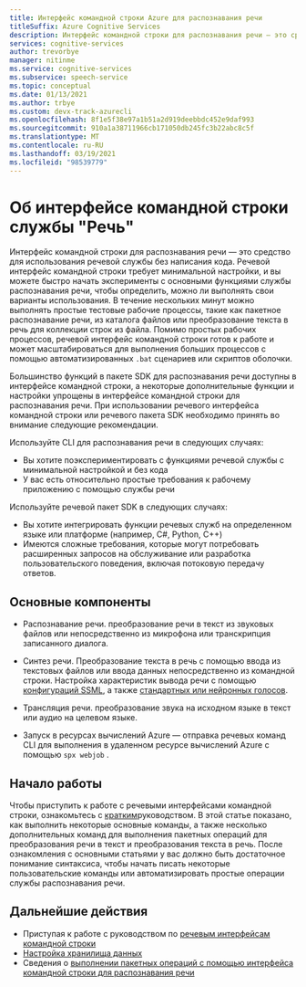 ```yaml
---
title: Интерфейс командной строки Azure для распознавания речи
titleSuffix: Azure Cognitive Services
description: Интерфейс командной строки для распознавания речи — это средство для использования речевой службы без написания кода. Речевой интерфейс командной строки требует минимальной настройки, и вы можете быстро начать эксперименты с основными функциями службы распознавания речи, чтобы определить, можно ли выполнять свои варианты использования.
services: cognitive-services
author: trevorbye
manager: nitinme
ms.service: cognitive-services
ms.subservice: speech-service
ms.topic: conceptual
ms.date: 01/13/2021
ms.author: trbye
ms.custom: devx-track-azurecli
ms.openlocfilehash: 8f1e5f38e97a1b51a2d919deebbdc452e9daf993
ms.sourcegitcommit: 910a1a38711966cb171050db245fc3b22abc8c5f
ms.translationtype: MT
ms.contentlocale: ru-RU
ms.lasthandoff: 03/19/2021
ms.locfileid: "98539779"
---
```

# <a name="what-is-the-speech-cli"></a>Об интерфейсе командной строки службы "Речь"

Интерфейс командной строки для распознавания речи — это средство для использования речевой службы без написания кода. Речевой интерфейс командной строки требует минимальной настройки, и вы можете быстро начать эксперименты с основными функциями службы распознавания речи, чтобы определить, можно ли выполнять свои варианты использования. В течение нескольких минут можно выполнять простые тестовые рабочие процессы, такие как пакетное распознавание речи, из каталога файлов или преобразование текста в речь для коллекции строк из файла. Помимо простых рабочих процессов, речевой интерфейс командной строки готов к работе и может масштабироваться для выполнения больших процессов с помощью автоматизированных `.bat` сценариев или скриптов оболочки.

Большинство функций в пакете SDK для распознавания речи доступны в интерфейсе командной строки, а некоторые дополнительные функции и настройки упрощены в интерфейсе командной строки для распознавания речи. При использовании речевого интерфейса командной строки или речевого пакета SDK необходимо принять во внимание следующие рекомендации.

Используйте CLI для распознавания речи в следующих случаях:
* Вы хотите поэкспериментировать с функциями речевой службы с минимальной настройкой и без кода
* У вас есть относительно простые требования к рабочему приложению с помощью службы речи

Используйте речевой пакет SDK в следующих случаях:
* Вы хотите интегрировать функции речевых служб на определенном языке или платформе (например, C#, Python, C++)
* Имеются сложные требования, которые могут потребовать расширенных запросов на обслуживание или разработка пользовательского поведения, включая потоковую передачу ответов.

## <a name="core-features"></a>Основные компоненты

* Распознавание речи. преобразование речи в текст из звуковых файлов или непосредственно из микрофона или транскрипция записанного диалога.

* Синтез речи. Преобразование текста в речь с помощью ввода из текстовых файлов или ввода данных непосредственно из командной строки. Настройка характеристик вывода речи с помощью [конфигураций SSML](speech-synthesis-markup.md), а также [стандартных или нейронных голосов](speech-synthesis-markup.md#standard-neural-and-custom-voices).

* Трансляция речи. преобразование звука на исходном языке в текст или аудио на целевом языке.

* Запуск в ресурсах вычислений Azure — отправка речевых команд CLI для выполнения в удаленном ресурсе вычислений Azure с помощью `spx webjob` .

## <a name="get-started"></a>Начало работы

Чтобы приступить к работе с речевыми интерфейсами командной строки, ознакомьтесь с [кратким](spx-basics.md)руководством. В этой статье показано, как выполнить некоторые основные команды, а также несколько дополнительных команд для выполнения пакетных операций для преобразования речи в текст и преобразования текста в речь. После ознакомления с основными статьями у вас должно быть достаточное понимание синтаксиса, чтобы начать писать некоторые пользовательские команды или автоматизировать простые операции службы распознавания речи.

## <a name="next-steps"></a>Дальнейшие действия

- Приступая к работе с руководством по [речевым интерфейсам командной строки](spx-basics.md)
- [Настройка хранилища данных](./spx-data-store-configuration.md)
- Сведения о [выполнении пакетных операций с помощью интерфейса командной строки для распознавания речи](./spx-batch-operations.md)
